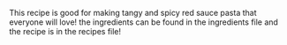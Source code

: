 This recipe is good for making tangy and spicy red sauce pasta that everyone will love! the ingredients can be found in the ingredients file and the recipe is in the recipes file!
